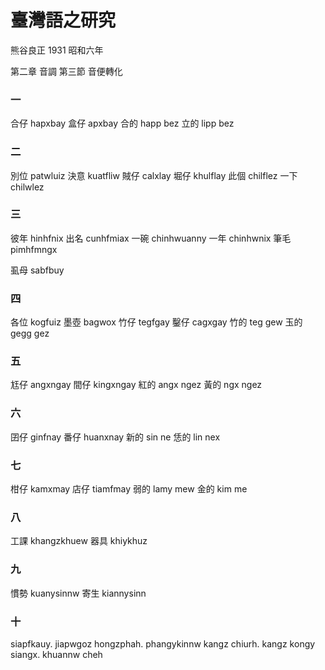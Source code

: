 # 臺灣語之研究

熊谷良正 1931 昭和六年

第二章 音調 第三節 音便轉化

### 一
合仔 hapxbay 盒仔 apxbay
合的 happ bez 立的 lipp bez

### 二
別位 patwluiz 決意 kuatfliw
賊仔 calxlay 堀仔 khulflay
此個 chilflez 一下 chilwlez

### 三
彼年 hinhfnix 出名 cunhfmiax
一碗 chinhwuanny 一年 chinhwnix
筆毛 pimhfmngx

虱母 sabfbuy

### 四
各位 kogfuiz 墨壺 bagwox
竹仔 tegfgay 鑿仔 cagxgay
竹的 teg gew 玉的 gegg gez

### 五
尪仔 angxngay 間仔 kingxngay
紅的 angx ngez 黃的 ngx ngez

### 六
囝仔 ginfnay 番仔 huanxnay
新的 sin ne 恁的 lin nex

### 七
柑仔 kamxmay 店仔 tiamfmay
弱的 lamy mew 金的 kim me

### 八
工課 khangzkhuew 器具 khiykhuz

### 九
慣勢 kuanysinnw 寄生 kiannysinn

### 十
siapfkauy. jiapwgoz
hongzphah. phangykinnw
kangz chiurh. kangz kongy
siangx. khuannw cheh
